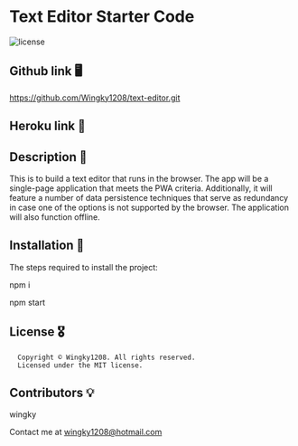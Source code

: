 # Text Editor Starter Code

![license](https://img.shields.io/badge/License-MIT-blue.svg)

  ## Github link 🖥
 https://github.com/Wingky1208/text-editor.git


  ## Heroku link 🎥

  
 
  ## Description 📝
 This is to  build a text editor that runs in the browser. The app will be a single-page application that meets the PWA criteria. Additionally, it will feature a number of data persistence techniques that serve as redundancy in case one of the options is not supported by the browser. The application will also function offline. 

  ## Installation 🔎

  The steps required to install the project:

  npm i

  npm start


   ## License 🎖
      Copyright © Wingky1208. All rights reserved. 
      Licensed under the MIT license.
      
   ## Contributors 💡

  wingky

  Contact me at wingky1208@hotmail.com